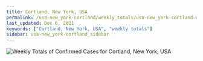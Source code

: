 ```yaml
---
title: Cortland, New York, USA
permalink: /usa-new_york-cortland/weekly_totals/usa-new_york-cortland-weekly_totals.html
last_updated: Dec 6, 2021
keywords: ["Cortland, New York, USA", "weekly totals"]
sidebar: usa-new_york-cortland_sidebar
---
```


![Weekly Totals of Confirmed Cases for Cortland, New York, USA](/covid_tracker/images/graphs/usa-new_york-cortland-weekly_totals_graph.png)

